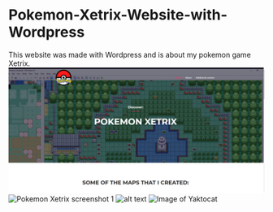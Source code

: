 # Pokemon-Xetrix-Website-with-Wordpress
This website was made with Wordpress and is about my pokemon game Xetrix.
![Pokemon Xetrix screenshot 1](https://github.com/chadihoneine/Pokemon-Xetrix-Website-with-Wordpress/blob/main/pokemon-xetrix-screenshot-1.png?raw=true)
![Pokemon Xetrix screenshot 1](https://chadihoneine.github.com/Pokemon-Xetrix-Website-with-Wordpress/pokemon-xetrix-screenshot-1.png?raw=true)
![alt text](https://github.com/thecodebuzz/FileSizePOC/blob/master/TheCodebuzz.png?raw=true)
![Image of Yaktocat](https://octodex.github.com/images/yaktocat.png)

